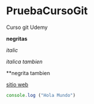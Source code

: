 # PruebaCursoGit
Curso git Udemy

__negritas__

_italic_

*italica tambien*

**negrita tambien

[sitio web](https://github.com)

``` javascript
console.log ("Hola Mundo")
```

